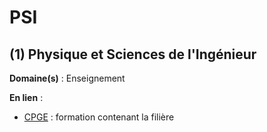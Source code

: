 # PSI

## (1) Physique et Sciences de l'Ingénieur

**Domaine(s)** : Enseignement

**En lien** :

+ [CPGE](../C/cpge.md) : formation contenant la filière
